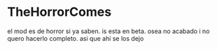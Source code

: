 # TheHorrorComes
el mod es de horror si ya saben. is esta en beta. osea no acabado i no quero hacerlo completo. asi que ahi se los dejo
